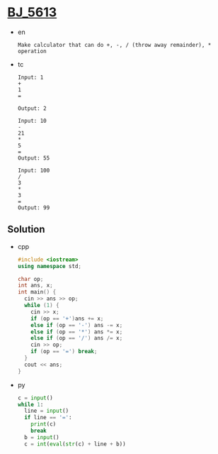 # [BJ_5613](https://acmicpc.net/problem/5613)

* en

  ```en
  Make calculator that can do +, -, / (throw away remainder), * operation
  ```

* tc

  ```tc
  Input: 1
  +
  1
  =

  Output: 2

  Input: 10
  -
  21
  *
  5
  =
  Output: 55

  Input: 100
  /
  3
  *
  3
  =
  Output: 99
  ```

## Solution

* cpp

  ```cpp
  #include <iostream>
  using namespace std;

  char op;
  int ans, x;
  int main() {
    cin >> ans >> op;
    while (1) {
      cin >> x;
      if (op == '+')ans += x;
      else if (op == '-') ans -= x;
      else if (op == '*') ans *= x;
      else if (op == '/') ans /= x;
      cin >> op;
      if (op == '=') break;
    }
    cout << ans;
  }
  ```

* py

  ```py
  c = input()
  while 1:
    line = input()
    if line == '=':
      print(c)
      break
    b = input()
    c = int(eval(str(c) + line + b))
  ```

